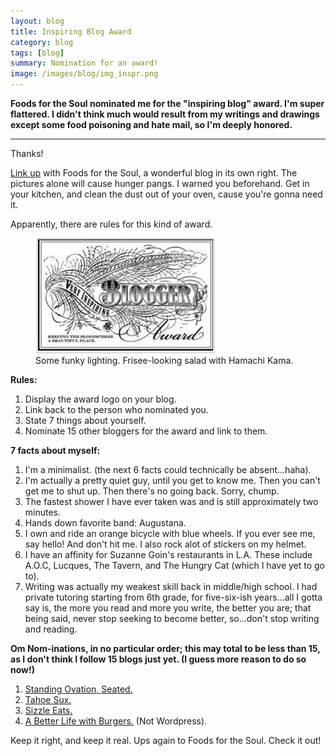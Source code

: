 ```yaml
---
layout: blog
title: Inspiring Blog Award
category: blog
tags: [blog]  
summary: Nomination for an award!
image: /images/blog/img_inspr.png
---
```


**Foods for the Soul nominated me for the "inspiring blog" award. I'm super flattered. I didn't think much would result from my writings and drawings except some food poisoning and hate mail, so I'm deeply honored.**

---

Thanks!

[Link up](http://foodsforthesoul.wordpress.com/) with Foods for the Soul, a wonderful blog in its own right. The pictures alone will cause hunger pangs. I warned you beforehand. Get in your kitchen, and clean the dust out of your oven, cause you're gonna need it.

Apparently, there are rules for this kind of award.

<figure>
    <img src="/images/blog/img_inspr.png"></img>
    <figcaption>Some funky lighting. Frisee-looking salad with Hamachi Kama.</figcaption>
</figure>

**Rules:**

1. Display the award logo on your blog.
2. Link back to the person who nominated you.
3. State 7 things about yourself.
4. Nominate 15 other bloggers for the award and link to them.

**7 facts about myself:**

1. I'm a minimalist. (the next 6 facts could technically be absent...haha).
2. I'm actually a pretty quiet guy, until you get to know me. Then you can't get me to shut up. Then there's no going back. Sorry, chump.
3. The fastest shower I have ever taken was and is still approximately two minutes.
4. Hands down favorite band: Augustana.
5. I own and ride an orange bicycle with blue wheels. If you ever see me, say hello! And don't hit me. I also rock alot of stickers on my helmet.
6. I have an affinity for Suzanne Goin's restaurants in L.A. These include A.O.C, Lucques, The Tavern, and The Hungry Cat (which I have yet to go to).
7. Writing was actually my weakest skill back in middle/high school. I had private tutoring starting from 6th grade, for five-six-ish years...all I gotta say is, the more you read and more you write, the better you are; that being said, never stop seeking to become better, so...don't stop writing and reading.

**Om Nom-inations, in no particular order; this may total to be less than 15, as I don't think I follow 15 blogs just yet. (I guess more reason to do so now!)**

1. [Standing Ovation, Seated.](http://artmoscow.wordpress.com/2012/11/22/composition-and-meaning-a-short-lesson/)
2. [Tahoe Sux.](http://tahoesux.com/2012/11/25/the-madness-of-black-friday/)
3. [Sizzle Eats.](http://sizzleeats.com/)
4. [A Better Life with Burgers.](http://abetterlifewithburgers.blogspot.com/) (Not Wordpress).[
](http://abetterlifewithburgers.blogspot.com/)

Keep it right, and keep it real. Ups again to Foods for the Soul. Check it out!
